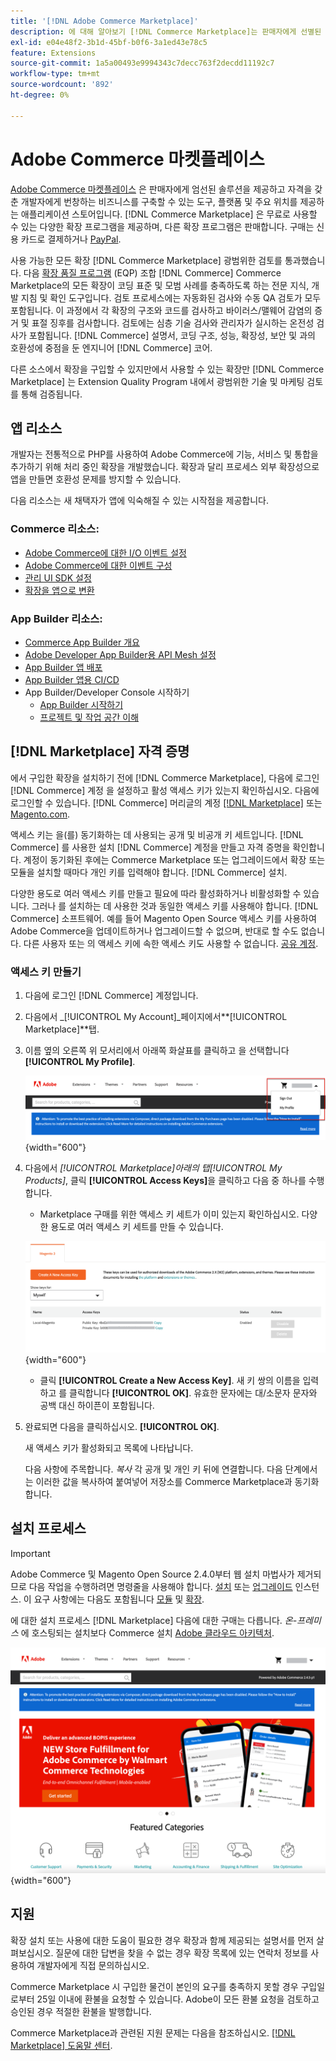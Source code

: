 ```yaml
---
title: '[!DNL Adobe Commerce Marketplace]'
description: 에 대해 알아보기 [!DNL Commerce Marketplace]는 판매자에게 선별된 솔루션을 제공하고 자격을 갖춘 개발자에게 번창하는 비즈니스를 구축할 수 있는 도구, 플랫폼 및 주요 위치를 제공합니다.
exl-id: e04e48f2-3b1d-45bf-b0f6-3a1ed43e78c5
feature: Extensions
source-git-commit: 1a5a00493e9994343c7decc763f2decdd11192c7
workflow-type: tm+mt
source-wordcount: '892'
ht-degree: 0%

---
```


# Adobe Commerce 마켓플레이스

[Adobe Commerce 마켓플레이스][1] 은 판매자에게 엄선된 솔루션을 제공하고 자격을 갖춘 개발자에게 번창하는 비즈니스를 구축할 수 있는 도구, 플랫폼 및 주요 위치를 제공하는 애플리케이션 스토어입니다. [!DNL Commerce Marketplace] 은 무료로 사용할 수 있는 다양한 확장 프로그램을 제공하며, 다른 확장 프로그램은 판매합니다. 구매는 신용 카드로 결제하거나 [PayPal][2].

사용 가능한 모든 확장 [!DNL Commerce Marketplace] 광범위한 검토를 통과했습니다. 다음 [확장 품질 프로그램][3] (EQP) 조합 [!DNL Commerce] Commerce Marketplace의 모든 확장이 코딩 표준 및 모범 사례를 충족하도록 하는 전문 지식, 개발 지침 및 확인 도구입니다. 검토 프로세스에는 자동화된 검사와 수동 QA 검토가 모두 포함됩니다. 이 과정에서 각 확장의 구조와 코드를 검사하고 바이러스/맬웨어 감염의 증거 및 표절 징후를 검사합니다. 검토에는 심층 기술 검사와 관리자가 실시하는 온전성 검사가 포함됩니다. [!DNL Commerce] 설명서, 코딩 구조, 성능, 확장성, 보안 및 과의 호환성에 중점을 둔 엔지니어 [!DNL Commerce] 코어.

다른 소스에서 확장을 구입할 수 있지만에서 사용할 수 있는 확장만 [!DNL Commerce Marketplace] 는 Extension Quality Program 내에서 광범위한 기술 및 마케팅 검토를 통해 검증됩니다.

## 앱 리소스

개발자는 전통적으로 PHP를 사용하여 Adobe Commerce에 기능, 서비스 및 통합을 추가하기 위해 처리 중인 확장을 개발했습니다. 확장과 달리 프로세스 외부 확장성으로 앱을 만들면 호환성 문제를 방지할 수 있습니다.

다음 리소스는 새 채택자가 앱에 익숙해질 수 있는 시작점을 제공합니다.

### Commerce 리소스:

- [Adobe Commerce에 대한 I/O 이벤트 설정](https://developer.adobe.com/commerce/extensibility/events/)
- [Adobe Commerce에 대한 이벤트 구성](https://developer.adobe.com/commerce/extensibility/events/configure-commerce/)
- [관리 UI SDK 설정](https://developer.adobe.com/commerce/extensibility/admin-ui-sdk/)
- [확장을 앱으로 변환](https://developer.adobe.com/commerce/extensibility/app-development/#how-do-i-port-an-extension-into-an-app)

### App Builder 리소스:

- [Commerce App Builder 개요](https://developer.adobe.com/commerce/extensibility/app-development/)
- [Adobe Developer App Builder용 API Mesh 설정](https://developer.adobe.com/graphql-mesh-gateway/gateway/getting-started/)
- [App Builder 앱 배포](https://developer.adobe.com/app-builder/docs/guides/deployment/)
- [App Builder 앱용 CI/CD](https://developer.adobe.com/app-builder/docs/guides/deployment/ci_cd_for_firefly_apps/)
- App Builder/Developer Console 시작하기
   - [App Builder 시작하기](https://developer.adobe.com/app-builder/docs/getting_started/)
   - [프로젝트 및 작업 공간 이해](https://developer.adobe.com/app-builder/docs/resources/videos/exploring/projects-and-workspaces/)

## [!DNL Marketplace] 자격 증명

에서 구입한 확장을 설치하기 전에 [!DNL Commerce Marketplace], 다음에 로그인 [!DNL Commerce] 계정 을 설정하고 활성 액세스 키가 있는지 확인하십시오. 다음에 로그인할 수 있습니다. [!DNL Commerce] 머리글의 계정 [[!DNL Marketplace]][1] 또는 [Magento.com][6].

액세스 키는 을(를) 동기화하는 데 사용되는 공개 및 비공개 키 세트입니다. [!DNL Commerce] 를 사용한 설치 [!DNL Commerce] 계정을 만들고 자격 증명을 확인합니다. 계정이 동기화된 후에는 Commerce Marketplace 또는 업그레이드에서 확장 또는 모듈을 설치할 때마다 개인 키를 입력해야 합니다. [!DNL Commerce] 설치.

다양한 용도로 여러 액세스 키를 만들고 필요에 따라 활성화하거나 비활성화할 수 있습니다. 그러나 를 설치하는 데 사용한 것과 동일한 액세스 키를 사용해야 합니다. [!DNL Commerce] 소프트웨어. 예를 들어 Magento Open Source 액세스 키를 사용하여 Adobe Commerce을 업데이트하거나 업그레이드할 수 없으며, 반대로 할 수도 없습니다. 다른 사용자 또는 의 액세스 키에 속한 액세스 키도 사용할 수 없습니다. [공유 계정](commerce-account-share.md).

### 액세스 키 만들기

1. 다음에 로그인 [!DNL Commerce] 계정입니다.

1. 다음에서 _[!UICONTROL My Account]_페이지에서&#x200B;**[!UICONTROL Marketplace]**탭.

1. 이름 옆의 오른쪽 위 모서리에서 아래쪽 화살표를 클릭하고 을 선택합니다 **[!UICONTROL My Profile]**.

   ![사용자 [!DNL Marketplace] 프로필](./assets/marketplace-profile.png){width="600"}

1. 다음에서 _[!UICONTROL Marketplace]_아래의 탭_[!UICONTROL My Products]_, 클릭 **[!UICONTROL Access Keys]**&#x200B;을 클릭하고 다음 중 하나를 수행합니다.

   - Marketplace 구매를 위한 액세스 키 세트가 이미 있는지 확인하십시오. 다양한 용도로 여러 액세스 키 세트를 만들 수 있습니다.

   ![액세스 키](./assets/access-keys.png){width="600"}

   - 클릭 **[!UICONTROL Create a New Access Key]**. 새 키 쌍의 이름을 입력하고 를 클릭합니다 **[!UICONTROL OK]**. 유효한 문자에는 대/소문자 문자와 공백 대신 하이픈이 포함됩니다.

1. 완료되면 다음을 클릭하십시오. **[!UICONTROL OK]**.

   새 액세스 키가 활성화되고 목록에 나타납니다.

   다음 사항에 주목합니다. _복사_ 각 공개 및 개인 키 뒤에 연결합니다. 다음 단계에서는 이러한 값을 복사하여 붙여넣어 저장소를 Commerce Marketplace과 동기화합니다.

## 설치 프로세스

>[!IMPORTANT]
>
>Adobe Commerce 및 Magento Open Source 2.4.0부터 웹 설치 마법사가 제거되므로 다음 작업을 수행하려면 명령줄을 사용해야 합니다. [설치](https://experienceleague.adobe.com/docs/commerce-operations/installation-guide/advanced.html) 또는 [업그레이드](https://experienceleague.adobe.com/docs/commerce-operations/upgrade-guide/implementation/perform-upgrade.html) 인스턴스. 이 요구 사항에는 다음도 포함됩니다 [모듈](https://experienceleague.adobe.com/docs/commerce-operations/upgrade-guide/modules/upgrade.html) 및 [확장](https://experienceleague.adobe.com/docs/commerce-operations/installation-guide/tutorials/extensions.html).

에 대한 설치 프로세스 [!DNL Marketplace] 다음에 대한 구매는 다릅니다. _온-프레미스_ 에 호스팅되는 설치보다 Commerce 설치 [Adobe 클라우드 아키텍처][4].

![Commerce Marketplace](./assets/marketplace.png){width="600"}

## 지원

확장 설치 또는 사용에 대한 도움이 필요한 경우 확장과 함께 제공되는 설명서를 먼저 살펴보십시오. 질문에 대한 답변을 찾을 수 없는 경우 확장 목록에 있는 연락처 정보를 사용하여 개발자에게 직접 문의하십시오.

Commerce Marketplace 시 구입한 물건이 본인의 요구를 충족하지 못할 경우 구입일로부터 25일 이내에 환불을 요청할 수 있습니다. Adobe이 모든 환불 요청을 검토하고 승인된 경우 적절한 환불을 발행합니다.

Commerce Marketplace과 관련된 지원 문제는 다음을 참조하십시오. [[!DNL Marketplace] 도움말 센터][5].

[1]: https://marketplace.magento.com/
[2]: https://www.paypal.com/us/home
[3]: https://developer.adobe.com/commerce/marketplace/guides/sellers/extension-quality-program/
[4]: https://www.adobe.com/commerce/magento/enterprise.html
[5]: https://marketplacesupport.magento.com/hc/en-us
[6]: https://business.adobe.com/products/magento/magento-commerce.html
